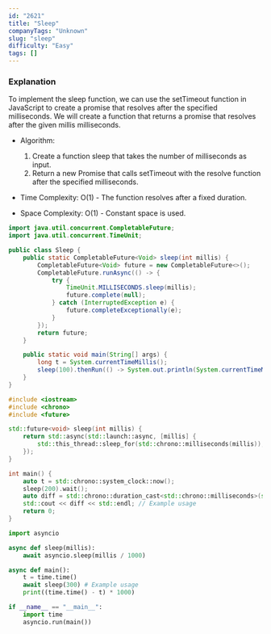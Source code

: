 ```yaml
---
id: "2621"
title: "Sleep"
companyTags: "Unknown"
slug: "sleep"
difficulty: "Easy"
tags: []
---
```


### Explanation
To implement the sleep function, we can use the setTimeout function in JavaScript to create a promise that resolves after the specified milliseconds. We will create a function that returns a promise that resolves after the given millis milliseconds.

- Algorithm:
  1. Create a function sleep that takes the number of milliseconds as input.
  2. Return a new Promise that calls setTimeout with the resolve function after the specified milliseconds.
  
- Time Complexity: O(1) - The function resolves after a fixed duration.
- Space Complexity: O(1) - Constant space is used.
```java
import java.util.concurrent.CompletableFuture;
import java.util.concurrent.TimeUnit;

public class Sleep {
    public static CompletableFuture<Void> sleep(int millis) {
        CompletableFuture<Void> future = new CompletableFuture<>();
        CompletableFuture.runAsync(() -> {
            try {
                TimeUnit.MILLISECONDS.sleep(millis);
                future.complete(null);
            } catch (InterruptedException e) {
                future.completeExceptionally(e);
            }
        });
        return future;
    }

    public static void main(String[] args) {
        long t = System.currentTimeMillis();
        sleep(100).thenRun(() -> System.out.println(System.currentTimeMillis() - t)); // Example usage
    }
}
```

```cpp
#include <iostream>
#include <chrono>
#include <future>

std::future<void> sleep(int millis) {
    return std::async(std::launch::async, [millis] {
        std::this_thread::sleep_for(std::chrono::milliseconds(millis));
    });
}

int main() {
    auto t = std::chrono::system_clock::now();
    sleep(200).wait();
    auto diff = std::chrono::duration_cast<std::chrono::milliseconds>(std::chrono::system_clock::now() - t).count();
    std::cout << diff << std::endl; // Example usage
    return 0;
}
```

```python
import asyncio

async def sleep(millis):
    await asyncio.sleep(millis / 1000)

async def main():
    t = time.time()
    await sleep(300) # Example usage
    print((time.time() - t) * 1000)

if __name__ == "__main__":
    import time
    asyncio.run(main())
```
